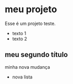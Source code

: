 # meu projeto

Esse é um projeto teste.

- texto 1
- texto 2

## meu segundo título

minha nova mudança

- nova lista
